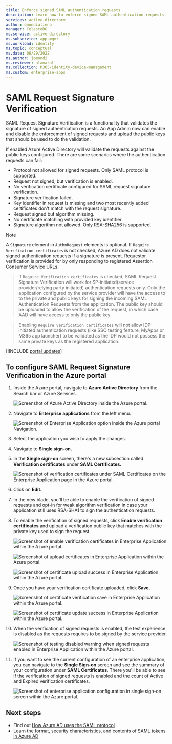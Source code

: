 ```yaml
--- 
title: Enforce signed SAML authentication requests 
description: Learn how to enforce signed SAML authentication requests. 
services: active-directory 
author: omondiatieno
manager: CelesteDG 
ms.service: active-directory 
ms.subservice: app-mgmt 
ms.workload: identity 
ms.topic: conceptual 
ms.date: 06/29/2022 
ms.author: jomondi
ms.reviewer: alamaral
ms.collection: M365-identity-device-management
ms.custom: enterprise-apps
--- 
```



# SAML Request Signature Verification  

SAML Request Signature Verification is a functionality that validates the signature of signed authentication requests. An App Admin now can enable and disable the enforcement of signed requests and upload the public keys that should be used to do the validation.  

If enabled Azure Active Directory will validate the requests against the public keys configured. There are some scenarios where the authentication requests can fail:  

- Protocol not allowed for signed requests. Only SAML protocol is supported.  
- Request not signed, but verification is enabled.  
- No verification certificate configured for SAML request signature verification.  
- Signature verification failed.  
- Key identifier in request is missing and two most recently added certificates don't match with the request signature.  
- Request signed but algorithm missing.  
- No certificate matching with provided key identifier.  
- Signature algorithm not allowed. Only RSA-SHA256 is supported.

> [!NOTE] 
> A `Signature` element in `AuthnRequest` elements is optional. If `Require Verification certificates` is not checked, Azure AD does not validate signed authentication requests if a signature is present. Requestor verification is provided for by only responding to registered Assertion Consumer Service URLs.

>  If `Require Verification certificates` is checked, SAML Request Signature Verification will work for SP-initiated(service provider/relying party initiated) authentication requests only. Only the application configured by the service provider will have the access to to the private and public keys for signing the incoming SAML Authentication Requests from the application. The public key should be uploaded to allow the verification of the request, in which case AAD will have access to only the public key.

> Enabling `Require Verification certificates` will not allow IDP-initiated authentication requests (like SSO testing feature, MyApps or M365 app launcher) to be validated as the IDP would not possess the same private keys as the registered application.

[!INCLUDE [portal updates](../includes/portal-update.md)]

## To configure SAML Request Signature Verification in the Azure portal 

1. Inside the Azure portal, navigate to **Azure Active Directory** from the Search bar or Azure Services. 
    
    ![Screenshot of Azure Active Directory inside the Azure portal.](./media/howto-enforce-signed-saml-authentication/samlsignaturevalidation1.png) 
    
2. Navigate to **Enterprise applications** from the left menu.  
    
    ![Screenshot of Enterprise Application option inside the Azure portal Navigation.](./media/howto-enforce-signed-saml-authentication/samlsignaturevalidation2.png) 
    
3. Select the application you wish to apply the changes.  

4. Navigate to **Single sign-on.**  

5. In the **Single sign-on** screen, there's a new subsection called **Verification certificates** under **SAML Certificates.** 
    
    ![Screenshot of verification certificates under SAML Certificates on the Enterprise Application page in the Azure portal.](./media/howto-enforce-signed-saml-authentication/samlsignaturevalidation3.png) 
    
6. Click on **Edit.**  

7. In the new blade, you'll be able to enable the verification of signed requests and opt-in for weak algorithm verification in case your application still uses RSA-SHA1 to sign the authentication requests.   

8. To enable the verification of signed requests, click **Enable verification certificates** and upload a verification public key that matches with the private key used to sign the request. 
    
    ![Screenshot of enable verification certificates in Enterprise Application within the Azure portal.](./media/howto-enforce-signed-saml-authentication/samlsignaturevalidation4.png) 
    
    ![Screenshot of upload certificates in Enterprise Application within the Azure portal.](./media/howto-enforce-signed-saml-authentication/samlsignaturevalidation5.png) 
    
    ![Screenshot of certificate upload success in Enterprise Application within the Azure portal.](./media/howto-enforce-signed-saml-authentication/samlsignaturevalidation6.png) 

9. Once you have your verification certificate uploaded, click **Save.** 
    
    ![Screenshot of certificate verification save in Enterprise Application within the Azure portal.](./media/howto-enforce-signed-saml-authentication/samlsignaturevalidation7.png) 
       
    ![Screenshot of certificate update success in Enterprise Application within the Azure portal.](./media/howto-enforce-signed-saml-authentication/samlsignaturevalidation8.png) 

10. When the verification of signed requests is enabled, the test experience is disabled as the requests requires to be signed by the service provider.  
    
    ![Screenshot of testing disabled warning when signed requests enabled in Enterprise Application within the Azure portal.](./media/howto-enforce-signed-saml-authentication/samlsignaturevalidation9.png) 
    
11. If you want to see the current configuration of an enterprise application, you can navigate to the **Single Sign-on** screen and see the summary of your configuration under **SAML Certificates**. There you'll be able to see if the verification of signed requests is enabled and the count of Active and Expired verification certificates. 
    
    ![Screenshot of enterprise application configuration in single sign-on screen within the Azure portal.](./media/howto-enforce-signed-saml-authentication/samlsignaturevalidation10.png) 

## Next steps  

* Find out [How Azure AD uses the SAML protocol](../develop/saml-protocol-reference.md) 
* Learn the format, security characteristics, and contents of [SAML tokens in Azure AD](../develop/reference-saml-tokens.md) 
